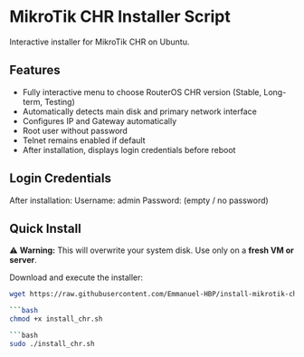 # MikroTik CHR Installer Script

Interactive installer for MikroTik CHR on Ubuntu.

## Features
- Fully interactive menu to choose RouterOS CHR version (Stable, Long-term, Testing)
- Automatically detects main disk and primary network interface
- Configures IP and Gateway automatically
- Root user without password
- Telnet remains enabled if default
- After installation, displays login credentials before reboot

## Login Credentials

After installation:
Username: admin
Password: (empty / no password)

## Quick Install

⚠️ **Warning:** This will overwrite your system disk. Use only on a **fresh VM or server**.

Download and execute the installer:

```bash
wget https://raw.githubusercontent.com/Emmanuel-HBP/install-mikrotik-chr/main/install_chr.sh

```bash
chmod +x install_chr.sh

```bash
sudo ./install_chr.sh
